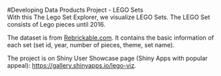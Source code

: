 #Developing Data Products Project - LEGO Sets  
With this The Lego Set Explorer, we visualize LEGO Sets. The LEGO Set consists of Lego pieces until 2016.

The dataset is from [Rebrickable.com](http://rebrickable.com/). It contains the basic information of each set (set id, year, number of pieces, theme, set name).  

The project is on Shiny User Showcase page (Shiny Apps with popular appeal): https://gallery.shinyapps.io/lego-viz.  